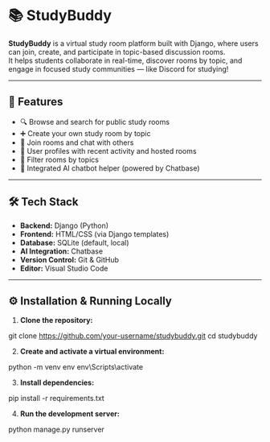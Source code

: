 # 📚 StudyBuddy

**StudyBuddy** is a virtual study room platform built with Django, where users can join, create, and participate in topic-based discussion rooms.  
It helps students collaborate in real-time, discover rooms by topic, and engage in focused study communities — like Discord for studying!

---

## 🚀 Features

- 🔍 Browse and search for public study rooms
- ➕ Create your own study room by topic
- 💬 Join rooms and chat with others
- 👤 User profiles with recent activity and hosted rooms
- 📂 Filter rooms by topics
- 🤖 Integrated AI chatbot helper (powered by Chatbase)

---

## 🛠️ Tech Stack

- **Backend:** Django (Python)
- **Frontend:** HTML/CSS (via Django templates)
- **Database:** SQLite (default, local)
- **AI Integration:** Chatbase
- **Version Control:** Git & GitHub
- **Editor:** Visual Studio Code

---

## ⚙️ Installation & Running Locally

1. **Clone the repository:**

  git clone https://github.com/your-username/studybuddy.git
  cd studybuddy

2. **Create and activate a virtual environment:**

  python -m venv env
  env\Scripts\activate

3. **Install dependencies:**

  pip install -r requirements.txt

4. **Run the development server:**

  python manage.py runserver

